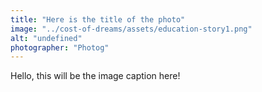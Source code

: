 ```yaml
---
title: "Here is the title of the photo"
image: "../cost-of-dreams/assets/education-story1.png"
alt: "undefined"
photographer: "Photog"
---
```


Hello, this will be the image caption here!